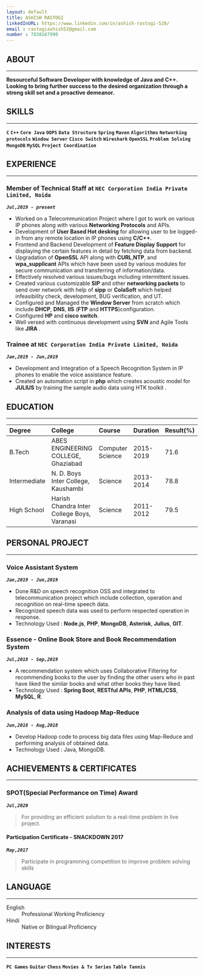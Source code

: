 ```yaml
---
layout: default
title: ASHISH RASTOGI
linkedInURL: https://www.linkedin.com/in/ashish-rastogi-520/
email : rastogiashish52@gmail.com
number : 7838167990
---
```


## ABOUT 
---
**Resourceful Software Developer with knowledge of Java and C++. Looking to bring further success to the desired organization through a strong skill set
and a proactive demeanor.**

## SKILLS
---
**`C`** **`C++`** **`Core Java`** **`OOPS`** **`Data Structure`** **`Spring`** **`Maven`** **`Algorithms`** **`Networking protocols`** **`Window Server`** **`Cisco Switch`** **`Wireshark`** **`OpenSSL`** **`Problem Solving`** **`MongoDB`** **`MySQL`** **`Project Coordination`**

## EXPERIENCE
---
### Member of Technical Staff at **`NEC Corporation India Private Limited, Noida`** 
_**`Jul,2019 - present`**_
 - Worked on a Telecommunication Project where I got to work on various IP phones along with various **Networking Protocols** and APIs.
 - Development of **User Based Hot desking** for allowing user to be logged-in from any remote location in IP phones using **C/C++**.
 - Frontend and Backend Development of **Feature Display Support** for displaying the certain features in detail by fetching data from backend.
 - Upgradation of **OpenSSL** API along with **CURL**,**NTP**, and **wpa_supplicant** APIs which have been used by various modules for secure communication and transferring of information/data.
 - Effectively resolved various issues/bugs including intermittent issues.
 - Created various customizable **SIP** and other **networking packets** to send over network with help of **sipp** or **ColaSoft** which helped infeasibility check, development, BUG verification, and UT.
 - Configured and Managed the **Window Server** from scratch which include **DHCP**, **DNS**, **IIS** (**FTP** and **HTTPS**)configuration.
 - Configured **HP** and **cisco switch**.
 - Well versed with continuous development using **SVN** and Agile Tools like **JIRA** .

### Trainee at **`NEC Corporation India Private Limited, Noida`**
_**`Jan,2019 - Jun,2019`**_
 - Development and Integration of a Speech Recognition System in IP phones to enable the voice assistance feature.
 - Created an automation script in **php** which creates acoustic model for **JULIUS** by training the sample audio data using HTK toolkit .

## EDUCATION
---

| Degree     | College                                    | Course          | Duration | Result(%)|
|:-----------|:-------------------------------------------|:----------------|:---------|:---------|
|B.Tech      | ABES ENGINEERING COLLEGE, Ghaziabad        | Computer Science| 2015-2019| 71.6     |
|Intermediate| N. D. Boys Inter College, Kaushambi        | Science         | 2013-2014| 78.8     |
|High School | Harish Chandra Inter College Boys, Varanasi| Science         | 2011-2012| 79.5     |

## PERSONAL PROJECT
---
### Voice Assistant System
_**`Jan,2019 - Jun,2019`**_
 - Done R&D on speech recognition OSS and integrated to telecommunication project which include collection, operation and recognition on real-time speech data.
 - Recognized speech data was used to perform respected operation in response.
 - Technology Used : **Node.js**, **PHP**, **MongoDB**, **Asterisk**, **Julius**, **GIT**.

### Essence - Online Book Store and Book Recommendation System
_**`Jul,2018 - Sep,2019`**_
 - A recommendation system which uses Collaborative Filtering for recommending books to the user by finding the other users who in past have liked the similar books and what other books they have liked.
 - Technology Used : **Spring Boot**, **RESTful APIs**, **PHP**, **HTML/CSS**, **MySQL**, **R**.

### Analysis of data using Hadoop Map-Reduce
_**`Jun,2018 - Aug,2018`**_
 - Develop Hadoop code to process big data files using Map-Reduce and performing analysis of obtained data.
 - Technology Used : Java, MongoDB.
 
## ACHIEVEMENTS & CERTIFICATES
---
### SPOT(Special Performance on Time) Award
_**`Jul,2020`**_
> For providing an efficient solution to a real-time problem in live project.

#### Participation Certificate - SNACKDOWN 2017
_**`May,2017`**_
> Participate in programming competition to improve problem solving skills

## LANGUAGE
---
<dl>
<dt>English</dt>
<dd>Professional Working Proficiency</dd>
<dt>Hindi</dt>
<dd>Native or Bilingual Proficiency</dd>
</dl>

## INTERESTS
---
**`PC Games`** **`Guitar`** **`Chess`** **`Movies & Tv Series`** **`Table Tannis`**
